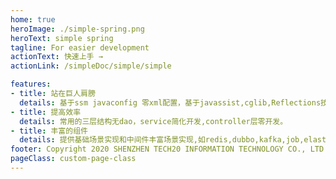 ```yaml
---
home: true
heroImage: ./simple-spring.png
heroText: simple spring
tagline: For easier development
actionText: 快速上手 →
actionLink: /simpleDoc/simple/simple

features:
- title: 站在巨人肩膀
  details: 基于ssm javaconfig 零xml配置，基于javassist,cglib,Reflections技术实现。
- title: 提高效率
  details: 常用的三层结构无dao，service简化开发,controller层零开发。
- title: 丰富的组件
  details: 提供基础场景实现和中间件丰富场景实现,如redis,dubbo,kafka,job,elasticsearch
footer: Copyright 2020 SHENZHEN TECH20 INFORMATION TECHNOLOGY CO., LTD. All Rights Reserved
pageClass: custom-page-class
---
```

